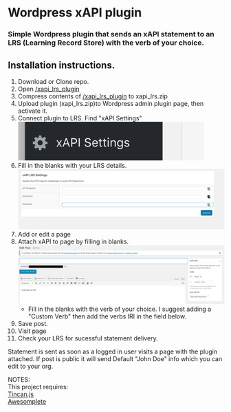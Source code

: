 
# Wordpress xAPI plugin

### Simple Wordpress plugin that sends an xAPI statement to an LRS (Learning Record Store) with the verb of your choice.

## Installation instructions.	

1. Download or Clone repo.
2. Open [/xapi_lrs_plugin](https://github.com/rolandbarrera/xAPI-Wordpress/tree/master/xapi_lrs_plugin)
3. Compress contents of [/xapi_lrs_plugin](https://github.com/rolandbarrera/xAPI-Wordpress/tree/master/xapi_lrs_plugin) to xapi_lrs.zip
4. Upload plugin (xapi_lrs.zip)to Wordpress admin plugin page, then activate it.
5. Connect plugin to LRS. Find "xAPI Settings"  <br>![](assets/xapi_lrs_1.png)
6. Fill in the blanks with your LRS details. <br>![](assets/xapi_lrs_2.png)
7. Add or edit a page
8. Attach xAPI to page by filling in blanks. <br>![](assets/xapi_lrs_3.png) 
    * Fill in the blanks with the verb of your choice. I suggest adding a "Custom Verb" then add the verbs IRI in the field below.
8. Save post.
9. Visit page 
10.  Check your LRS for sucessful statement delivery.

Statement is sent as soon as a logged in user visits a page with the plugin attached. If post is public it will send Default "John Doe" info which you can edit to your org.



NOTES:<br>
This project requires:
<br>[Tincan.js](https://github.com/RusticiSoftware/TinCanJS)
<br>[Awesomplete](http://leaverou.github.io/awesomplete)

